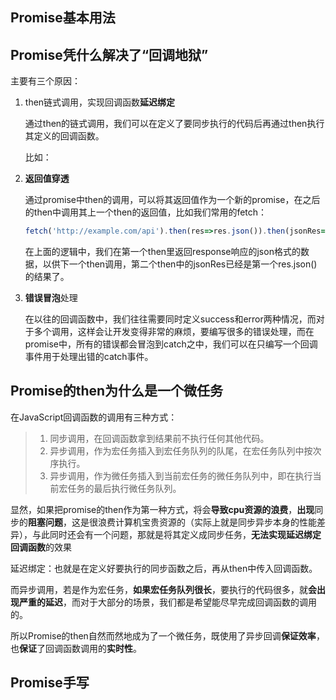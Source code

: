 ## Promise基本用法



## Promise凭什么解决了“回调地狱”

主要有三个原因：

1. then链式调用，实现回调函数**延迟绑定**

   通过then的链式调用，我们可以在定义了要同步执行的代码后再通过then执行其定义的回调函数。

   比如：

   

2. **返回值穿透**

   通过promise中then的调用，可以将其返回值作为一个新的promise，在之后的then中调用其上一个then的返回值，比如我们常用的fetch：

   ```js
   fetch('http://example.com/api').then(res=>res.json()).then(jsonRes=>{console.log(jsonRes)})
   ```

   在上面的逻辑中，我们在第一个then里返回response响应的json格式的数据，以供下一个then调用，第二个then中的jsonRes已经是第一个res.json()的结果了。

3. **错误冒泡**处理

   在以往的回调函数中，我们往往需要同时定义success和error两种情况，而对于多个调用，这样会让开发变得非常的麻烦，要编写很多的错误处理，而在promise中，所有的错误都会冒泡到catch之中，我们可以在只编写一个回调事件用于处理出错的catch事件。

## Promise的then为什么是一个微任务

在JavaScript回调函数的调用有三种方式：

> 1. 同步调用，在回调函数拿到结果前不执行任何其他代码。
> 2. 异步调用，作为宏任务插入到宏任务队列的队尾，在宏任务队列中按次序执行。
> 3. 异步调用，作为微任务插入到当前宏任务的微任务队列中，即在执行当前宏任务的最后执行微任务队列。

显然，如果把promise的then作为第一种方式，将会**导致cpu资源的浪费**，**出现**同步的**阻塞问题**，这是很浪费计算机宝贵资源的（实际上就是同步异步本身的性能差异），与此同时还会有一个问题，那就是将其定义成同步任务，**无法实现延迟绑定回调函数**的效果

延迟绑定：也就是在定义好要执行的同步函数之后，再从then中传入回调函数。

而异步调用，若是作为宏任务，**如果宏任务队列很长**，要执行的代码很多，就**会出现严重的延迟**，而对于大部分的场景，我们都是希望能尽早完成回调函数的调用的。

所以Promise的then自然而然地成为了一个微任务，既使用了异步回调**保证效率**，也**保证**了回调函数调用的**实时性**。

## Promise手写

